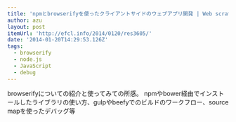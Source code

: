 ```yaml
---
title: 'npmとbrowserifyを使ったクライアントサイドのウェブアプリ開発 | Web scratch'
author: azu
layout: post
itemUrl: 'http://efcl.info/2014/0120/res3605/'
date: '2014-01-20T14:29:53.126Z'
tags:
  - browserify
  - node.js
  - JavaScript
  - debug
---
```

browserifyについての紹介と使ってみての所感。
npmやbower経由でインストールしたライブラリの使い方、gulpやbeefyでのビルドのワークフロー、source mapを使ったデバッグ等
